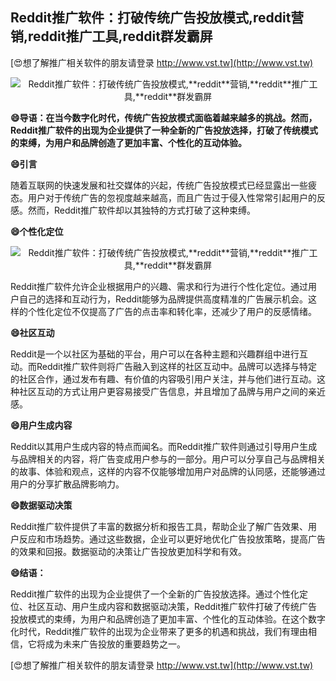 ## **Reddit推广软件：打破传统广告投放模式,**reddit**营销,**reddit**推广工具,**reddit**群发霸屏**

[😍想了解推广相关软件的朋友请登录 http://www.vst.tw](http://www.vst.tw)

 <center><img src="https://vst.tw/MP4/tuiguang/png/4.png" alt="Reddit推广软件：打破传统广告投放模式,**reddit**营销,**reddit**推广工具,**reddit**群发霸屏"></center>

**😄导语：在当今数字化时代，传统广告投放模式面临着越来越多的挑战。然而，Reddit推广软件的出现为企业提供了一种全新的广告投放选择，打破了传统模式的束缚，为用户和品牌创造了更加丰富、个性化的互动体验。**

**😄引言**

随着互联网的快速发展和社交媒体的兴起，传统广告投放模式已经显露出一些疲态。用户对于传统广告的忽视度越来越高，而且广告过于侵入性常常引起用户的反感。然而，Reddit推广软件却以其独特的方式打破了这种束缚。

**😄个性化定位**

 <center><img src="https://vst.tw/MP4/tuiguang/png/8.png" alt="Reddit推广软件：打破传统广告投放模式,**reddit**营销,**reddit**推广工具,**reddit**群发霸屏"></center>

Reddit推广软件允许企业根据用户的兴趣、需求和行为进行个性化定位。通过用户自己的选择和互动行为，Reddit能够为品牌提供高度精准的广告展示机会。这样的个性化定位不仅提高了广告的点击率和转化率，还减少了用户的反感情绪。

**😄社区互动**

Reddit是一个以社区为基础的平台，用户可以在各种主题和兴趣群组中进行互动。而Reddit推广软件则将广告融入到这样的社区互动中。品牌可以选择与特定的社区合作，通过发布有趣、有价值的内容吸引用户关注，并与他们进行互动。这种社区互动的方式让用户更容易接受广告信息，并且增加了品牌与用户之间的亲近感。

**😄用户生成内容**

Reddit以其用户生成内容的特点而闻名。而Reddit推广软件则通过引导用户生成与品牌相关的内容，将广告变成用户参与的一部分。用户可以分享自己与品牌相关的故事、体验和观点，这样的内容不仅能够增加用户对品牌的认同感，还能够通过用户的分享扩散品牌影响力。

**😄数据驱动决策**

Reddit推广软件提供了丰富的数据分析和报告工具，帮助企业了解广告效果、用户反应和市场趋势。通过这些数据，企业可以更好地优化广告投放策略，提高广告的效果和回报。数据驱动的决策让广告投放更加科学和有效。

**😄结语：**

Reddit推广软件的出现为企业提供了一个全新的广告投放选择。通过个性化定位、社区互动、用户生成内容和数据驱动决策，Reddit推广软件打破了传统广告投放模式的束缚，为用户和品牌创造了更加丰富、个性化的互动体验。在这个数字化时代，Reddit推广软件的出现为企业带来了更多的机遇和挑战，我们有理由相信，它将成为未来广告投放的重要趋势之一。

[😍想了解推广相关软件的朋友请登录 http://www.vst.tw](http://www.vst.tw)



